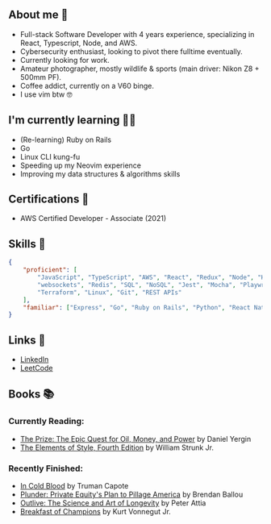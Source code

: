 ## About me 👋
- Full-stack Software Developer with 4 years experience, specializing in React, Typescript, Node, and AWS.
- Cybersecurity enthusiast, looking to pivot there fulltime eventually.
- Currently looking for work.
- Amateur photographer, mostly wildlife & sports (main driver: Nikon Z8 + 500mm PF).
- Coffee addict, currently on a V60 binge.
- I use vim btw 🤓

## I'm currently learning 🧑‍🎓
- (Re-learning) Ruby on Rails
- Go
- Linux CLI kung-fu
- Speeding up my Neovim experience
- Improving my data structures & algorithms skills

## Certifications 📜
- AWS Certified Developer - Associate (2021)

## Skills 🤺
```JSON
{
    "proficient": [
        "JavaScript", "TypeScript", "AWS", "React", "Redux", "Node", "Hapi",
        "websockets", "Redis", "SQL", "NoSQL", "Jest", "Mocha", "Playwright", "Docker",
        "Terraform", "Linux", "Git", "REST APIs"
    ],
    "familiar": ["Express", "Go", "Ruby on Rails", "Python", "React Native", "GraphQL"]
}
```

## Links 🔗
- [LinkedIn](https://www.linkedin.com/in/ziggyshea/)
- [LeetCode](https://leetcode.com/zigzter/)

## Books 📚
### Currently Reading:
<!-- GOODREADS-LIST:START -->
- [The Prize: The Epic Quest for Oil, Money, and Power](https://www.goodreads.com/review/show/5157005373?utm_medium=api&utm_source=rss) by Daniel Yergin
- [The Elements of Style, Fourth Edition](https://www.goodreads.com/review/show/6404773267?utm_medium=api&utm_source=rss) by William Strunk Jr.
<!-- GOODREADS-LIST:END -->
### Recently Finished:
<!-- GOODREADS-FINISHED:START -->
- [In Cold Blood](https://www.goodreads.com/review/show/6090850815?utm_medium=api&utm_source=rss) by Truman Capote
- [Plunder: Private Equity's Plan to Pillage America](https://www.goodreads.com/review/show/6533604881?utm_medium=api&utm_source=rss) by Brendan Ballou
- [Outlive: The Science and Art of Longevity](https://www.goodreads.com/review/show/6036755566?utm_medium=api&utm_source=rss) by Peter Attia
- [Breakfast of Champions](https://www.goodreads.com/review/show/6524505883?utm_medium=api&utm_source=rss) by Kurt Vonnegut Jr.
<!-- GOODREADS-FINISHED:END -->
